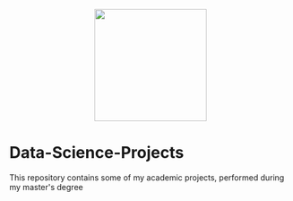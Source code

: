 <p align="center">
  <img width="200" height="200" src="https://github.com/done1892/Advanced-Machine-Learning-Project/blob/master/pics/logo.png">
</p>

# Data-Science-Projects



This repository contains some of my academic projects, performed during my master's degree
